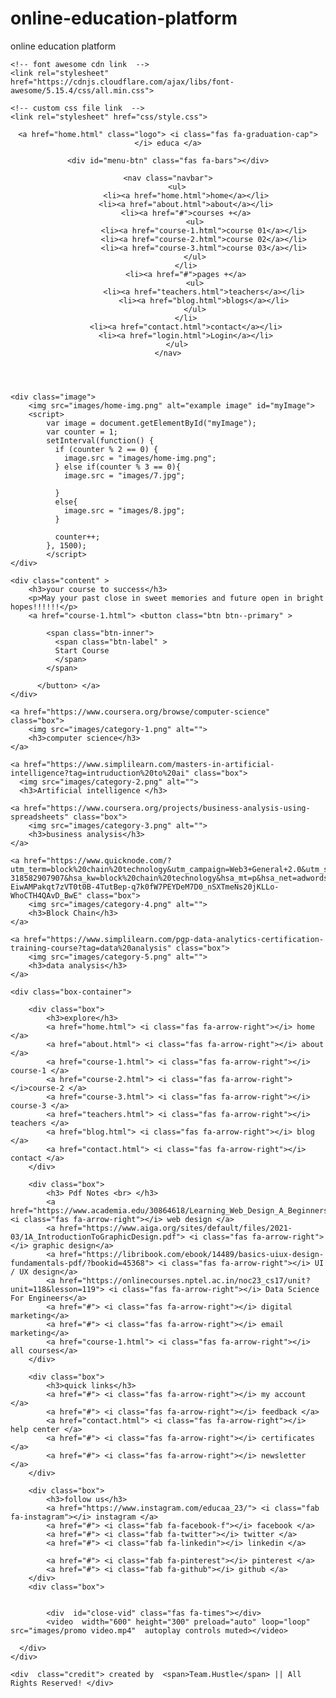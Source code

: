 # online-education-platform
online education platform 
<!DOCTYPE html>
<html lang="en">
<head>
    <meta charset="UTF-8">
    <meta http-equiv="X-UA-Compatible" content="IE=edge">
    <meta name="viewport" content="width=device-width, initial-scale=1.0">
    <title>home</title>

    <!-- font awesome cdn link  -->
    <link rel="stylesheet" href="https://cdnjs.cloudflare.com/ajax/libs/font-awesome/5.15.4/css/all.min.css">

    <!-- custom css file link  -->
    <link rel="stylesheet" href="css/style.css">
<style>
   .btn {
  --btn-gradient: var(--btn-gradient-from),var(--btn-gradient-to);
  border: 0 none;
  appearance: none;
  transition: all .3s;
  border-radius: 10px;
  background-color: var(--btn-bg);
  box-shadow: 0 0 2px 2px var(--btn-shadow), 0 0 4px 4px var(--btn-shadow), 0 0 8px 8px var(--btn-shadow);
}

.btn,
.btn * {
  box-sizing: border-box;
}

.btn-inner {
  position: relative;
  border-radius: inherit;
  border: 2px solid transparent;
  font-size: 1rem;
  display: flex;
  align-items: center;
  min-width: 10rem;
  padding: 1rem 2rem;
  overflow: hidden;
  color: var(--btn-text-color);
}

.btn-label {
  position: absolute;
  bottom: 1px;
  left: 1px;
  right: 1px;
  top: 1px;
  border-radius: inherit;
  z-index: 10;
  display: flex;
  justify-content: center;
  align-items: center;
  background-color: var(--btn-bg);
  background-image: linear-gradient(to bottom,var(--btn-gradient));
}

.btn:hover {
  transform: translateY(-5px);
  letter-spacing: 3px;
  box-shadow: rgba(0, 131, 253, 0.596) 0px 1px 80px 40px;
}

.btn:active {
  border-radius: 40px;
  transform: translateY(4px);
  transition: 0.1s;
  letter-spacing: 3px;
  box-shadow: rgb(0, 131, 253) 0px 1px 80px 40px;
}

.btn:active .btn-blur:before {
  --transition: 0.5s;
}

.btn--primary {
  --btn-bg: #111111;
  --btn-gradient-from: #111111;
  --btn-gradient-to: rgba(29, 6, 240, 0.5);
  --btn-text-color: #ffffff;
  --btn-shadow: #9b14c438;
}

@keyframes turn {
  0% {
    transform: translateY(-50%) rotate(0deg)
  }

  to {
    transform: translateY(-50%) rotate(1turn)
  }
}
.footer .credit{
  color: white;
}

</style>
</head>
<body>
    
<!-- header section starts  -->

<header class="header">

    <a href="home.html" class="logo"> <i class="fas fa-graduation-cap"></i> educa </a>

    <div id="menu-btn" class="fas fa-bars"></div>

    <nav class="navbar">
        <ul>
            <li><a href="home.html">home</a></li>
            <li><a href="about.html">about</a></li>
            <li><a href="#">courses +</a>
                <ul>
                    <li><a href="course-1.html">course 01</a></li>
                    <li><a href="course-2.html">course 02</a></li>
                    <li><a href="course-3.html">course 03</a></li>
                </ul>
            </li>
            <li><a href="#">pages +</a>
                <ul>
                    <li><a href="teachers.html">teachers</a></li>
                    <li><a href="blog.html">blogs</a></li>
                </ul>
            </li>
            <li><a href="contact.html">contact</a></li>
            <li><a href="login.html">Login</a></li>
        </ul>
    </nav>

</header>

<!-- header section ends -->

<!-- home section starts  -->

<section class="home">

    <div class="image">
        <img src="images/home-img.png" alt="example image" id="myImage">
        <script>
            var image = document.getElementById("myImage");
            var counter = 1;
            setInterval(function() {
              if (counter % 2 == 0) {
                image.src = "images/home-img.png";
              } else if(counter % 3 == 0){
                image.src = "images/7.jpg";
                
              }
              else{
                image.src = "images/8.jpg";
              }
            
              counter++;
            }, 1500);
            </script>
    </div>

    <div class="content" >
        <h3>your course to success</h3>
        <p>May your past close in sweet memories and future open in bright hopes!!!!!!</p>
        <a href="course-1.html"> <button class="btn btn--primary" >

            <span class="btn-inner">
              <span class="btn-label" >
              Start Course 
              </span>
            </span>
            
          </button> </a>
    </div>

</section>

<!-- home section ends -->

<!-- categories section starts  -->

<section class="category">

    <a href="https://www.coursera.org/browse/computer-science" class="box">
        <img src="images/category-1.png" alt="">
        <h3>computer science</h3>
    </a>

    <a href="https://www.simplilearn.com/masters-in-artificial-intelligence?tag=intruduction%20to%20ai" class="box">
      <img src="images/category-2.png" alt="">
      <h3>Artificial intelligence </h3>
  </a>

    <a href="https://www.coursera.org/projects/business-analysis-using-spreadsheets" class="box">
        <img src="images/category-3.png" alt="">
        <h3>business analysis</h3>
    </a>

    <a href="https://www.quicknode.com/?utm_term=block%20chain%20technology&utm_campaign=Web3+General+2.0&utm_source=google&utm_medium=cpc&hsa_acc=1365030395&hsa_cam=19608595398&hsa_grp=146462199118&hsa_ad=646152798708&hsa_src=g&hsa_tgt=kwd-318582907907&hsa_kw=block%20chain%20technology&hsa_mt=p&hsa_net=adwords&hsa_ver=3&gclid=CjwKCAiAxvGfBhB-EiwAMPakqt7zVT0t0B-4TutBep-q7k0fW7PEYDeM7D0_nSXTmeNs20jKLLo-WhoCTH4QAvD_BwE" class="box">
        <img src="images/category-4.png" alt="">
        <h3>Block Chain</h3>
    </a>

    <a href="https://www.simplilearn.com/pgp-data-analytics-certification-training-course?tag=data%20analysis" class="box">
        <img src="images/category-5.png" alt="">
        <h3>data analysis</h3>
    </a>

</section>

<!-- categories section ends -->












<!-- footer section starts  -->

<section class="footer">

    <div class="box-container">

        <div class="box">
            <h3>explore</h3>
            <a href="home.html"> <i class="fas fa-arrow-right"></i> home </a>
            <a href="about.html"> <i class="fas fa-arrow-right"></i> about </a>
            <a href="course-1.html"> <i class="fas fa-arrow-right"></i> course-1 </a>
            <a href="course-2.html"> <i class="fas fa-arrow-right"></i>course-2 </a>
            <a href="course-3.html"> <i class="fas fa-arrow-right"></i> course-3 </a>
            <a href="teachers.html"> <i class="fas fa-arrow-right"></i> teachers </a>
            <a href="blog.html"> <i class="fas fa-arrow-right"></i> blog </a>
            <a href="contact.html"> <i class="fas fa-arrow-right"></i> contact </a>
        </div>

        <div class="box">
            <h3> Pdf Notes <br> </h3>
            <a href="https://www.academia.edu/30864618/Learning_Web_Design_A_Beginners_Guide_to_HTML_CSS_Graphics_and_Beyond"> <i class="fas fa-arrow-right"></i> web design </a>
            <a href="https://www.aiga.org/sites/default/files/2021-03/1A_IntroductionToGraphicDesign.pdf"> <i class="fas fa-arrow-right"></i> graphic design</a>
            <a href="https://libribook.com/ebook/14489/basics-uiux-design-fundamentals-pdf/?bookid=45368"> <i class="fas fa-arrow-right"></i> UI / UX design</a>
            <a href="https://onlinecourses.nptel.ac.in/noc23_cs17/unit?unit=118&lesson=119"> <i class="fas fa-arrow-right"></i> Data Science For Engineers</a>
            <a href="#"> <i class="fas fa-arrow-right"></i> digital marketing</a>
            <a href="#"> <i class="fas fa-arrow-right"></i> email marketing</a>
            <a href="course-1.html"> <i class="fas fa-arrow-right"></i> all courses</a>
        </div>

        <div class="box">
            <h3>quick links</h3>
            <a href="#"> <i class="fas fa-arrow-right"></i> my account </a>
            <a href="#"> <i class="fas fa-arrow-right"></i> feedback </a>
            <a href="contact.html"> <i class="fas fa-arrow-right"></i> help center </a>
            <a href="#"> <i class="fas fa-arrow-right"></i> certificates </a>
            <a href="#"> <i class="fas fa-arrow-right"></i> newsletter </a>
        </div>

        <div class="box">
            <h3>follow us</h3>
            <a href="https://www.instagram.com/educaa_23/"> <i class="fab fa-instagram"></i> instagram </a>
            <a href="#"> <i class="fab fa-facebook-f"></i> facebook </a>
            <a href="#"> <i class="fab fa-twitter"></i> twitter </a>
            <a href="#"> <i class="fab fa-linkedin"></i> linkedin </a>
          
            <a href="#"> <i class="fab fa-pinterest"></i> pinterest </a>
            <a href="#"> <i class="fab fa-github"></i> github </a>
        </div>
        <div class="box">
     
       
            <div  id="close-vid" class="fas fa-times"></div>
            <video  width="600" height="300" preload="auto" loop="loop"  src="images/promo video.mp4"  autoplay controls muted></video>
         
      </div>
    </div>

    <div  class="credit"> created by  <span>Team.Hustle</span> || All Rights Reserved! </div>

</section>

<!-- footer section ends -->

<!-- custom js file link  -->
<script src="js/script.js"></script>

</body>
</html>
